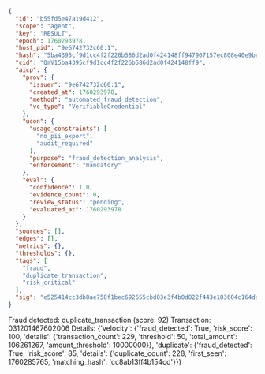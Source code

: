 ```json
{
  "id": "b55fd5e47a19d412",
  "scope": "agent",
  "key": "RESULT",
  "epoch": 1760293978,
  "host_pid": "9e6742732c60:1",
  "hash": "5ba4395cf9d1cc4f2f226b586d2ad0f424148ff947907157ec808e40e9be40e9",
  "cid": "QmV15ba4395cf9d1cc4f2f226b586d2ad0f424148ff9",
  "aicp": {
    "prov": {
      "issuer": "9e6742732c60:1",
      "created_at": 1760293978,
      "method": "automated_fraud_detection",
      "vc_type": "VerifiableCredential"
    },
    "ucon": {
      "usage_constraints": [
        "no_pii_export",
        "audit_required"
      ],
      "purpose": "fraud_detection_analysis",
      "enforcement": "mandatory"
    },
    "eval": {
      "confidence": 1.0,
      "evidence_count": 0,
      "review_status": "pending",
      "evaluated_at": 1760293978
    }
  },
  "sources": [],
  "edges": [],
  "metrics": {},
  "thresholds": {},
  "tags": [
    "fraud",
    "duplicate_transaction",
    "risk_critical"
  ],
  "sig": "e525414cc3db8ae758f1bec692655cbd03e3f4b0d822f443e183604c164dd21c"
}
```

Fraud detected: duplicate_transaction (score: 92)
Transaction: 031201467602006
Details: {'velocity': {'fraud_detected': True, 'risk_score': 100, 'details': {'transaction_count': 229, 'threshold': 50, 'total_amount': 106261267, 'amount_threshold': 10000000}}, 'duplicate': {'fraud_detected': True, 'risk_score': 85, 'details': {'duplicate_count': 228, 'first_seen': 1760285765, 'matching_hash': 'cc8ab13ff4b154cd'}}}